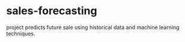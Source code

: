 # sales-forecasting
project predicts future sale using historical data and machine learning techniques.
